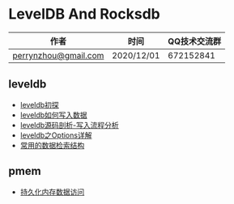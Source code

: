 # LevelDB  And Rocksdb

| 作者 | 时间 |QQ技术交流群 |
| ------ | ------ |------ |
| perrynzhou@gmail.com |2020/12/01 |672152841 |



## leveldb
-  [leveldb初探](./document/md/leveldb初探.md)
-  [leveldb如何写入数据](./document/md/leveldb如何写入数据.md)
-  [leveldb源码剖析-写入流程分析](./document/md/leveldb源码剖析-写入流程分析.md)
-  [leveldb之Options详解](./document/md/leveldb之Options详解.md)
-  [常用的数据检索结构](./document/md/常用的数据检索结构.md)


## pmem
-  [持久化内存数据访问](./document/md/持久化内存数据访问.md)